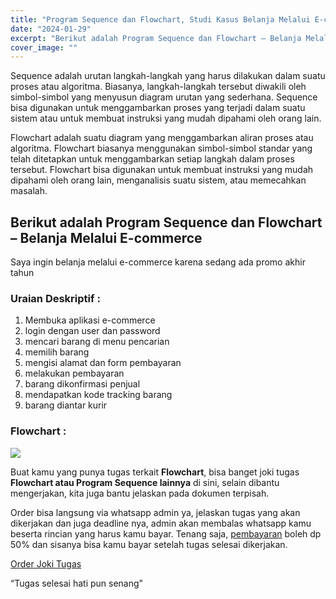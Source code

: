 ```yaml
---
title: "Program Sequence dan Flowchart, Studi Kasus Belanja Melalui E-commerce"
date: "2024-01-29"
excerpt: "Berikut adalah Program Sequence dan Flowchart – Belanja Melalui E-commerce"
cover_image: ""
---
```


Sequence adalah urutan langkah-langkah yang harus dilakukan dalam suatu proses atau algoritma. Biasanya, langkah-langkah tersebut diwakili oleh simbol-simbol yang menyusun diagram urutan yang sederhana. Sequence bisa digunakan untuk menggambarkan proses yang terjadi dalam suatu sistem atau untuk membuat instruksi yang mudah dipahami oleh orang lain.

Flowchart adalah suatu diagram yang menggambarkan aliran proses atau algoritma. Flowchart biasanya menggunakan simbol-simbol standar yang telah ditetapkan untuk menggambarkan setiap langkah dalam proses tersebut. Flowchart bisa digunakan untuk membuat instruksi yang mudah dipahami oleh orang lain, menganalisis suatu sistem, atau memecahkan masalah.

## Berikut adalah Program Sequence dan Flowchart – Belanja Melalui E-commerce

Saya ingin belanja melalui e-commerce karena sedang ada promo akhir tahun

### Uraian Deskriptif :

1.  Membuka aplikasi e-commerce
2.  login dengan user dan password
3.  mencari barang di menu pencarian
4.  memilih barang
5.  mengisi alamat dan form pembayaran
6.  melakukan pembayaran
7.  barang dikonfirmasi penjual
8.  mendapatkan kode tracking barang
9.  barang diantar kurir

### Flowchart :

![](https://lh6.googleusercontent.com/xZu7kTxEjRfdPSU-p5ojT4cZY7r5hA0mZviJOYY2vqOErm7-sHg4LfKS2CjfUT8V4ZOmjxWC3s1u_rCAckNKKKBVSaPrmm9l3MOuNxWwXJk8W2oxYY8_AVfcGdGlPp254yijSEXl9zS0wfW7OVBxlTJIT8WJc1HAlt-ncDE4aXIuEl9stHhdwlm7AA)

Buat kamu yang punya tugas terkait **Flowchart**, bisa banget joki tugas **Flowchart atau Program Sequence lainnya** di sini, selain dibantu mengerjakan, kita juga bantu jelaskan pada dokumen terpisah.

Order bisa langsung via whatsapp admin ya, jelaskan tugas yang akan dikerjakan dan juga deadline nya, admin akan membalas whatsapp kamu beserta rincian yang harus kamu bayar. Tenang saja, [pembayaran](https://stacktugas.id/pembayaran/) boleh dp 50% dan sisanya bisa kamu bayar setelah tugas selesai dikerjakan.

[Order Joki Tugas](https://stacktugas.id/)

“Tugas selesai hati pun senang”
